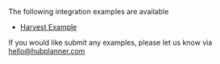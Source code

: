 The following integration examples are available

* [Harvest Example](https://github.com/hubplanner/API/tree/master/Examples/harvest)

If you would like submit any examples, please let us know via hello@hubplanner.com
